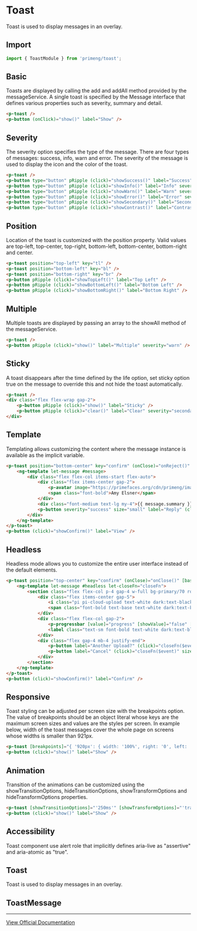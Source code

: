 # Toast

Toast is used to display messages in an overlay.

## Import

```typescript
import { ToastModule } from 'primeng/toast';
```

## Basic

Toasts are displayed by calling the add and addAll method provided by the messageService. A single toast is specified by the Message interface that defines various properties such as severity, summary and detail.

```html
<p-toast />
<p-button (onClick)="show()" label="Show" />
```

## Severity

The severity option specifies the type of the message. There are four types of messages: success, info, warn and error. The severity of the message is used to display the icon and the color of the toast.

```html
<p-toast />
<p-button type="button" pRipple (click)="showSuccess()" label="Success" severity="success" />
<p-button type="button" pRipple (click)="showInfo()" label="Info" severity="info" />
<p-button type="button" pRipple (click)="showWarn()" label="Warn" severity="warn" />
<p-button type="button" pRipple (click)="showError()" label="Error" severity="danger" />
<p-button type="button" pRipple (click)="showSecondary()" label="Secondary" severity="secondary" />
<p-button type="button" pRipple (click)="showContrast()" label="Contrast" severity="contrast" />
```

## Position

Location of the toast is customized with the position property. Valid values are top-left, top-center, top-right, bottom-left, bottom-center, bottom-right and center.

```html
<p-toast position="top-left" key="tl" />
<p-toast position="bottom-left" key="bl" />
<p-toast position="bottom-right" key="br" />
<p-button pRipple (click)="showTopLeft()" label="Top Left" />
<p-button pRipple (click)="showBottomLeft()" label="Bottom Left" />
<p-button pRipple (click)="showBottomRight()" label="Bottom Right" />
```

## Multiple

Multiple toasts are displayed by passing an array to the showAll method of the messageService.

```html
<p-toast />
<p-button pRipple (click)="show()" label="Multiple" severity="warn" />
```

## Sticky

A toast disappears after the time defined by the life option, set sticky option true on the message to override this and not hide the toast automatically.

```html
<p-toast />
<div class="flex flex-wrap gap-2">
    <p-button pRipple (click)="show()" label="Sticky" />
    <p-button pRipple (click)="clear()" label="Clear" severity="secondary" />
</div>
```

## Template

Templating allows customizing the content where the message instance is available as the implicit variable.

```html
<p-toast position="bottom-center" key="confirm" (onClose)="onReject()" [baseZIndex]="5000">
    <ng-template let-message #message>
        <div class="flex flex-col items-start flex-auto">
            <div class="flex items-center gap-2">
                <p-avatar image="https://primefaces.org/cdn/primeng/images/demo/avatar/amyelsner.png" shape="circle" />
                <span class="font-bold">Amy Elsner</span>
            </div>
            <div class="font-medium text-lg my-4">{{ message.summary }}</div>
            <p-button severity="success" size="small" label="Reply" (click)="onConfirm()" />
        </div>
    </ng-template>
</p-toast>
<p-button (click)="showConfirm()" label="View" />
```

## Headless

Headless mode allows you to customize the entire user interface instead of the default elements.

```html
<p-toast position="top-center" key="confirm" (onClose)="onClose()" [baseZIndex]="5000">
    <ng-template let-message #headless let-closeFn="closeFn">
        <section class="flex flex-col p-4 gap-4 w-full bg-primary/70 rounded-xl">
            <div class="flex items-center gap-5">
                <i class="pi pi-cloud-upload text-white dark:text-black text-2xl"></i>
                <span class="font-bold text-base text-white dark:text-black">{{ message.summary }}</span>
            </div>
            <div class="flex flex-col gap-2">
                <p-progressbar [value]="progress" [showValue]="false" [style]="{ height: '4px' }" class="!bg-primary/80" />
                <label class="text-sm font-bold text-white dark:text-black">{{ progress }}% uploaded</label>
            </div>
            <div class="flex gap-4 mb-4 justify-end">
                <p-button label="Another Upload?" (click)="closeFn($event)" size="small" />
                <p-button label="Cancel" (click)="closeFn($event)" size="small" />
            </div>
        </section>
    </ng-template>
</p-toast>
<p-button (click)="showConfirm()" label="Confirm" />
```

## Responsive

Toast styling can be adjusted per screen size with the breakpoints option. The value of breakpoints should be an object literal whose keys are the maximum screen sizes and values are the styles per screen. In example below, width of the toast messages cover the whole page on screens whose widths is smaller than 921px.

```html
<p-toast [breakpoints]="{ '920px': { width: '100%', right: '0', left: '0' } }" />
<p-button (click)="show()" label="Show" />
```

## Animation

Transition of the animations can be customized using the showTransitionOptions, hideTransitionOptions, showTransformOptions and hideTransformOptions properties.

```html
<p-toast [showTransitionOptions]="'250ms'" [showTransformOptions]="'translateX(100%)'" [hideTransitionOptions]="'150ms'" [hideTransformOptions]="'translateX(100%)'" />
<p-button (click)="show()" label="Show" />
```

## Accessibility

Toast component use alert role that implicitly defines aria-live as "assertive" and aria-atomic as "true".

## Toast

Toast is used to display messages in an overlay.

## ToastMessage

---

[View Official Documentation](https://primeng.org/toast)
